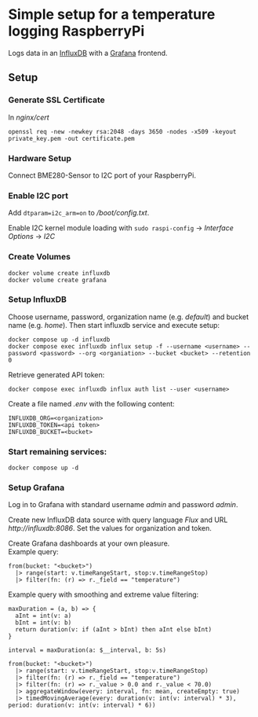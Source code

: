 # Simple setup for a temperature logging RaspberryPi

Logs data in an [InfluxDB](https://www.influxdata.com) with a [Grafana](https://grafana.com) frontend.

## Setup

### Generate SSL Certificate

In _nginx/cert_

```
openssl req -new -newkey rsa:2048 -days 3650 -nodes -x509 -keyout private_key.pem -out certificate.pem
```

### Hardware Setup

Connect BME280-Sensor to I2C port of your RaspberryPi.

### Enable I2C port

Add `dtparam=i2c_arm=on` to _/boot/config.txt_.

Enable I2C kernel module loading with `sudo raspi-config` → _Interface Options_ → _I2C_

### Create Volumes

```
docker volume create influxdb
docker volume create grafana
```

### Setup InfluxDB

Choose username, password, organization name (e.g. _default_) and bucket name (e.g. _home_). Then start influxdb service and execute setup:
```
docker compose up -d influxdb
docker compose exec influxdb influx setup -f --username <username> --password <password> --org <organiation> --bucket <bucket> --retention 0
```

Retrieve generated API token:
```
docker compose exec influxdb influx auth list --user <username>
```

Create a file named _.env_ with the following content:
```
INFLUXDB_ORG=<organization>
INFLUXDB_TOKEN=<api token>
INFLUXDB_BUCKET=<bucket>
```

### Start remaining services:

```
docker compose up -d
```

### Setup Grafana

Log in to Grafana with standard username _admin_ and password _admin_.

Create new InfluxDB data source with query language _Flux_ and URL _http://influxdb:8086_. Set the values for organization and token.

Create Grafana dashboards at your own pleasure.<br/>
Example query:
```
from(bucket: "<bucket>")
  |> range(start: v.timeRangeStart, stop:v.timeRangeStop)
  |> filter(fn: (r) => r._field == "temperature")
```

Example query with smoothing and extreme value filtering:
```
maxDuration = (a, b) => {
  aInt = int(v: a)
  bInt = int(v: b)
  return duration(v: if (aInt > bInt) then aInt else bInt)
}

interval = maxDuration(a: $__interval, b: 5s)

from(bucket: "<bucket>")
  |> range(start: v.timeRangeStart, stop:v.timeRangeStop)
  |> filter(fn: (r) => r._field == "temperature")
  |> filter(fn: (r) => r._value > 0.0 and r._value < 70.0)
  |> aggregateWindow(every: interval, fn: mean, createEmpty: true)
  |> timedMovingAverage(every: duration(v: int(v: interval) * 3), period: duration(v: int(v: interval) * 6))
```